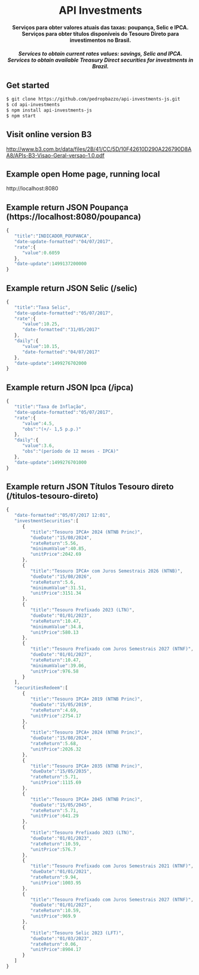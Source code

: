 <h1 align="center">API Investments</h1>

<h4 align="center">Serviços para obter valores atuais das taxas: poupança, Selic e IPCA.
<br />Serviços para obter títulos disponíveis do Tesouro Direto para investimentos no Brasil.</h4>

<h5 align="center"><i>Services to obtain current rates values: savings, Selic and IPCA.
<br />Services to obtain available Treasury Direct securities for investments in Brazil.</i></h5>


## Get started
```sh
$ git clone https://github.com/pedropbazzo/api-investments-js.git
$ cd api-investments
$ npm install api-investments-js
$ npm start
```

## Visit online version B3
http://www.b3.com.br/data/files/2B/41/CC/5D/10F42610D290A226790D8AA8/APIs-B3-Visao-Geral-versao-1.0.pdf

## Example open Home page, running local
http://localhost:8080

## Example return JSON Poupança (https://localhost:8080/poupanca)
```js
{  
   "title":"INDICADOR_POUPANCA",
   "date-update-formatted":"04/07/2017",
   "rate":{  
      "value":0.6059
   },
   "date-update":1499137200000
}
```

## Example return JSON Selic (/selic)

```js
{  
   "title":"Taxa Selic",
   "date-update-formatted":"05/07/2017",
   "rate":{  
      "value":10.25,
      "date-formatted":"31/05/2017"
   },
   "daily":{  
      "value":10.15,
      "date-formatted":"04/07/2017"
   },
   "date-update":1499276702000
}
```

## Example return JSON Ipca (/ipca)

```js
{  
   "title":"Taxa de Inflação",
   "date-update-formatted":"05/07/2017",
   "rate":{  
      "value":4.5,
      "obs":"(+/- 1,5 p.p.)"
   },
   "daily":{  
      "value":3.6,
      "obs":"(período de 12 meses - IPCA)"
   },
   "date-update":1499276701000
}
```

## Example return JSON Títulos Tesouro direto (/titulos-tesouro-direto)

```js
{  
   "date-formatted":"05/07/2017 12:01",
   "investmentSecurities":[  
      {  
         "title":"Tesouro IPCA+ 2024 (NTNB Princ)",
         "dueDate":"15/08/2024",
         "rateReturn":5.56,
         "minimumValue":40.85,
         "unitPrice":2042.69
      },
      {  
         "title":"Tesouro IPCA+ com Juros Semestrais 2026 (NTNB)",
         "dueDate":"15/08/2026",
         "rateReturn":5.6,
         "minimumValue":31.51,
         "unitPrice":3151.34
      },
      {  
         "title":"Tesouro Prefixado 2023 (LTN)",
         "dueDate":"01/01/2023",
         "rateReturn":10.47,
         "minimumValue":34.8,
         "unitPrice":580.13
      },
      {  
         "title":"Tesouro Prefixado com Juros Semestrais 2027 (NTNF)",
         "dueDate":"01/01/2027",
         "rateReturn":10.47,
         "minimumValue":39.06,
         "unitPrice":976.58
      }
   ],
   "securitiesRedeem":[  
      {  
         "title":"Tesouro IPCA+ 2019 (NTNB Princ)",
         "dueDate":"15/05/2019",
         "rateReturn":4.69,
         "unitPrice":2754.17
      },
      {  
         "title":"Tesouro IPCA+ 2024 (NTNB Princ)",
         "dueDate":"15/08/2024",
         "rateReturn":5.68,
         "unitPrice":2026.32
      },
      {  
         "title":"Tesouro IPCA+ 2035 (NTNB Princ)",
         "dueDate":"15/05/2035",
         "rateReturn":5.71,
         "unitPrice":1115.69
      },
      {  
         "title":"Tesouro IPCA+ 2045 (NTNB Princ)",
         "dueDate":"15/05/2045",
         "rateReturn":5.71,
         "unitPrice":641.29
      },
      {  
         "title":"Tesouro Prefixado 2023 (LTN)",
         "dueDate":"01/01/2023",
         "rateReturn":10.59,
         "unitPrice":576.7
      },
      {  
         "title":"Tesouro Prefixado com Juros Semestrais 2021 (NTNF)",
         "dueDate":"01/01/2021",
         "rateReturn":9.94,
         "unitPrice":1003.95
      },
      {  
         "title":"Tesouro Prefixado com Juros Semestrais 2027 (NTNF)",
         "dueDate":"01/01/2027",
         "rateReturn":10.59,
         "unitPrice":969.9
      },
      {  
         "title":"Tesouro Selic 2023 (LFT)",
         "dueDate":"01/03/2023",
         "rateReturn":0.06,
         "unitPrice":8904.17
      }
   ]
}
```

